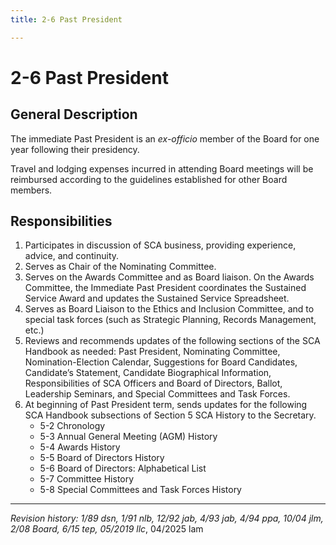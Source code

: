 ```yaml
---
title: 2-6 Past President

---
```


# 2-6 Past President

## General Description
The immediate Past President is an _ex-officio_ member of the Board for one year following their presidency.

Travel and lodging expenses incurred in attending Board meetings will be reimbursed according to the guidelines established for other Board members.

## Responsibilities
1. Participates in discussion of SCA business, providing experience, advice, and continuity.
2. Serves as Chair of the Nominating Committee.
3. Serves on the Awards Committee and as Board liaison. On the Awards Committee, the Immediate Past President coordinates the Sustained Service Award and updates the Sustained Service Spreadsheet.
4. Serves as Board Liaison to the Ethics and Inclusion Committee, and to special task forces (such as Strategic Planning, Records Management, etc.)
5. Reviews and recommends updates of the following sections of the SCA Handbook as needed: Past President, Nominating Committee, Nomination-Election Calendar, Suggestions for Board Candidates, Candidate’s Statement, Candidate Biographical Information, Responsibilities of SCA Officers and Board of Directors, Ballot, Leadership Seminars, and Special Committees and Task Forces.
6. At beginning of Past President term, sends updates for the following SCA Handbook subsections of Section 5 SCA History to the Secretary.
   - 5-2 Chronology
   - 5-3 Annual General Meeting (AGM) History
   - 5-4 Awards History
   - 5-5 Board of Directors History
   - 5-6 Board of Directors: Alphabetical List
   - 5-7 Committee History
   - 5-8 Special Committees and Task Forces History

***

_Revision history: 1/89 dsn, 1/91 nlb, 12/92 jab, 4/93 jab, 4/94 ppa, 10/04 jlm, 2/08 Board, 6/15 tep, 05/2019
llc_, 04/2025 lam
